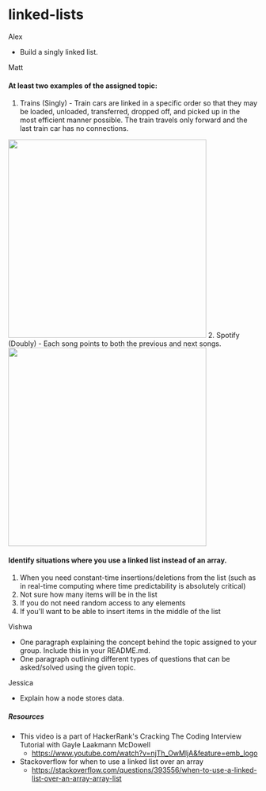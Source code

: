 # linked-lists
Alex
* Build a singly linked list.

Matt
#### At least two examples of the assigned topic:
 1. Trains (Singly) - Train cars are linked in a specific order so that they may be loaded, unloaded, transferred, dropped off, and picked up in the most efficient manner possible. The train travels only forward and the last train car has no connections.
 <img src="https://www.atnyla.com/library/images-tutorials/Linkedlist-Slide4.PNG" height="400">
 2. Spotify (Doubly) - Each song points to both the previous and next songs.
 <img src="https://www.androidpolice.com/wp-content/uploads/2019/03/spotify-now-playing-newer.png" height="400">
 
#### Identify situations where you use a linked list instead of an array.
 1. When you need constant-time insertions/deletions from the list (such as in real-time computing where time predictability is absolutely critical)
 2. Not sure how many items will be in the list
 3. If you do not need random access to any elements
 4. If you'll want to be able to insert items in the middle of the list

Vishwa
* One paragraph explaining the concept behind the topic assigned to your group. Include this in your README.md.
* One paragraph outlining different types of questions that can be asked/solved using the given topic.


Jessica
* Explain how a node stores data.


##### Resources
* This video is a part of HackerRank's Cracking The Coding Interview Tutorial with Gayle Laakmann McDowell
  * https://www.youtube.com/watch?v=njTh_OwMljA&feature=emb_logo
* Stackoverflow for when to use a linked list over an array
  * https://stackoverflow.com/questions/393556/when-to-use-a-linked-list-over-an-array-array-list

